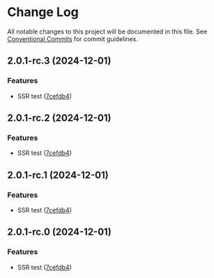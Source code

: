 # Change Log

All notable changes to this project will be documented in this file. See [Conventional Commits](https://conventionalcommits.org) for commit guidelines.

## 2.0.1-rc.3 (2024-12-01)

### Features

- SSR test ([7cefdb4](https://github.com/lucafoscili/ketchup-lite/commit/7cefdb443e97dea22fefd04e455fcec3d8516cb8))

## 2.0.1-rc.2 (2024-12-01)

### Features

- SSR test ([7cefdb4](https://github.com/lucafoscili/ketchup-lite/commit/7cefdb443e97dea22fefd04e455fcec3d8516cb8))

## 2.0.1-rc.1 (2024-12-01)

### Features

- SSR test ([7cefdb4](https://github.com/lucafoscili/ketchup-lite/commit/7cefdb443e97dea22fefd04e455fcec3d8516cb8))

## 2.0.1-rc.0 (2024-12-01)

### Features

- SSR test ([7cefdb4](https://github.com/lucafoscili/ketchup-lite/commit/7cefdb443e97dea22fefd04e455fcec3d8516cb8))
